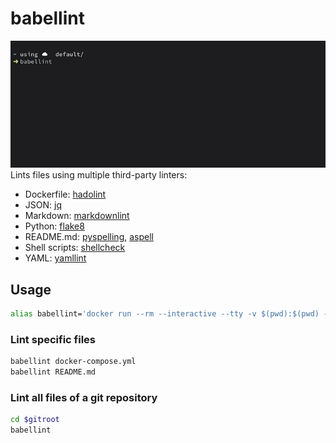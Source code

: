 # babellint

![babellint working through all files of a git repository](babellint.gif)
Lints files using multiple third-party linters:

- Dockerfile: [hadolint](https://github.com/hadolint/hadolint/)
- JSON: [jq](https://github.com/stedolan/jq/)
- Markdown: [markdownlint](https://github.com/markdownlint/markdownlint)
- Python: [flake8](https://github.com/PyCQA/flake8)
- README.md: [pyspelling](https://github.com/facelessuser/pyspelling/), [aspell](https://github.com/GNUAspell/aspell)
- Shell scripts: [shellcheck](https://github.com/koalaman/shellcheck)
- YAML: [yamllint](https://github.com/adrienverge/yamllint)


## Usage

```sh
alias babellint='docker run --rm --interactive --tty -v $(pwd):$(pwd) -w $(pwd) ghcr.io/heussd/babellint:main'
```


### Lint specific files

```sh
babellint docker-compose.yml
babellint README.md
```


### Lint all files of a git repository

```sh
cd $gitroot
babellint
```
